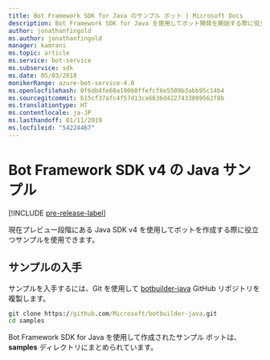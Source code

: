 ```yaml
---
title: Bot Framework SDK for Java のサンプル ボット | Microsoft Docs
description: Bot Framework SDK for Java を使用してボット開発を開始する際に役立つサンプル ボットについて説明します。
author: jonathanfingold
ms.author: jonathanfingold
manager: kamrani
ms.topic: article
ms.service: bot-service
ms.subservice: sdk
ms.date: 05/03/2018
monikerRange: azure-bot-service-4.0
ms.openlocfilehash: 0f6db4fe60a19060ffefcf6e5509b3abb95c14b4
ms.sourcegitcommit: b15cf37afc4f57d13ca6636d4227433809562f8b
ms.translationtype: HT
ms.contentlocale: ja-JP
ms.lasthandoff: 01/11/2019
ms.locfileid: "54224467"
---
```

# <a name="bot-framework-sdk-v4-java-samples"></a>Bot Framework SDK v4 の Java サンプル
[!INCLUDE [pre-release-label](../includes/pre-release-label.md)]

現在プレビュー段階にある Java SDK v4 を使用してボットを作成する際に役立つサンプルを使用できます。

## <a name="get-the-samples"></a>サンプルの入手
サンプルを入手するには、Git を使用して [botbuilder-java](https://github.com/Microsoft/botbuilder-java) GitHub リポジトリを複製します。

```cmd
git clone https://github.com/Microsoft/botbuilder-java.git
cd samples
```
Bot Framework SDK for Java を使用して作成されたサンプル ボットは、**samples** ディレクトリにまとめられています。
